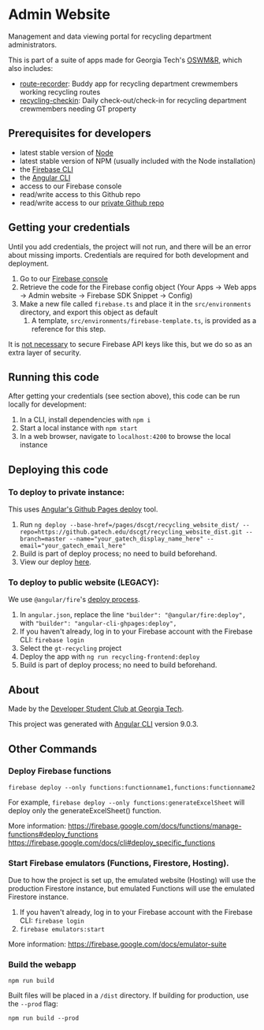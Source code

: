 # Admin Website

Management and data viewing portal for recycling department administrators.

This is part of a suite of apps made for Georgia Tech's [OSWM&R](http://www.recycle.gatech.edu/), which also includes:
* [route-recorder](https://github.com/dscgt/route_recorder): Buddy app for recycling department crewmembers working recycling routes
* [recycling-checkin](https://github.com/dscgt/recycling_checkin): Daily check-out/check-in for recycling department crewmembers needing GT property

## Prerequisites for developers

* latest stable version of [Node](https://nodejs.org/en/)
* latest stable version of NPM (usually included with the Node installation)
* the [Firebase CLI](https://firebase.google.com/docs/cli)
* the [Angular CLI](https://cli.angular.io/)
* access to our Firebase console
* read/write access to this Github repo
* read/write access to our [private Github repo](https://github.gatech.edu/dscgt/recycling_website_dist)

## Getting your credentials

Until you add credentials, the project will not run, and there will be an error about missing imports. Credentials are required for both development and deployment.

1. Go to our [Firebase console](https://console.firebase.google.com/u/0/project/gt-recycling/settings/general/)
1. Retrieve the code for the Firebase config object (Your Apps -> Web apps -> Admin website -> Firebase SDK Snippet -> Config)
1. Make a new file called `firebase.ts` and place it in the `src/environments` directory, and export this object as default
   1. A template, `src/environments/firebase-template.ts`, is provided as a reference for this step.

It is [not necessary](https://firebase.google.com/docs/projects/api-keys) to secure Firebase API keys like this, but we do so as an extra layer of security. 

## Running this code

After getting your credentials (see section above), this code can be run locally for development:

1. In a CLI, install dependencies with `npm i`
1. Start a local instance with `npm start`
1. In a web browser, navigate to `localhost:4200` to browse the local instance

## Deploying this code

### To deploy to private instance:

This uses [Angular's Github Pages deploy](https://npmjs.org/package/angular-cli-ghpages) tool.

1. Run `ng deploy --base-href=/pages/dscgt/recycling_website_dist/ --repo=https://github.gatech.edu/dscgt/recycling_website_dist.git --branch=master --name="your_gatech_display_name_here" --email="your_gatech_email_here"`
  1. Build is part of deploy process; no need to build beforehand.
1. View our deploy [here](https://github.gatech.edu/pages/dscgt/recycling_website_dist/).

### To deploy to public website (LEGACY):

We use `@angular/fire`'s [deploy process](https://github.com/angular/angularfire/blob/HEAD/docs/deploy/getting-started.md).

1. In `angular.json`, replace the line `"builder": "@angular/fire:deploy",` with `"builder": "angular-cli-ghpages:deploy",`
1. If you haven't already, log in to your Firebase account with the Firebase CLI: `firebase login`
1. Select the `gt-recycling` project
1. Deploy the app with `ng run recycling-frontend:deploy`
  1. Build is part of deploy process; no need to build beforehand.

## About
Made by the [Developer Student Club at Georgia Tech](https://dscgt.club/). 

This project was generated with [Angular CLI](https://github.com/angular/angular-cli) version 9.0.3.

## Other Commands

### Deploy Firebase functions
```
firebase deploy --only functions:functionname1,functions:functionname2
```

For example, `firebase deploy --only functions:generateExcelSheet` will deploy only the generateExcelSheet() function. 

More information:
https://firebase.google.com/docs/functions/manage-functions#deploy_functions
https://firebase.google.com/docs/cli#deploy_specific_functions

### Start Firebase emulators (Functions, Firestore, Hosting).
Due to how the project is set up, the emulated website (Hosting) will use the production Firestore instance, but emulated Functions will use the emulated Firestore instance.

1. If you haven't already, log in to your Firebase account with the Firebase CLI: `firebase login`
2. `firebase emulators:start`

More information:
https://firebase.google.com/docs/emulator-suite

### Build the webapp
```
npm run build
```
Built files will be placed in a `/dist` directory.
If building for production, use the `--prod` flag:
```
npm run build --prod
```
